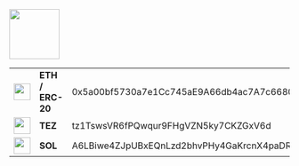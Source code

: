 <img height="90px" src="https://gist.githubusercontent.com/pjhampton/e0867e2327eab63e6772df9ee1250661/raw/b62b85e17ba62459c4c2f37e3d6314407d576f9f/nyancat.gif" />


<table>
  <tbody>
    <tr>
      <td><img src="https://icons.iconarchive.com/icons/cjdowner/cryptocurrency-flat/1024/Ethereum-ETH-icon.png" height="30px" width="30px" /></td>
      <td><b>ETH / ERC-20</b></td>
      <td>0x5a00bf5730a7e1Cc745aE9A66db4ac7A7c6680f8</td>
    </tr>
    <tr>
      <td><img src="https://s2.coinmarketcap.com/static/img/coins/200x200/2011.png" height="30px" width="30px" /></td>
      <td><b>TEZ</b></td>
      <td>tz1TswsVR6fPQwqur9FHgVZN5ky7CKZGxV6d</td>
    </tr>
    <tr>
      <td><img src="https://solana.com/branding/new/exchange/exchange-black.png" height="30px" width="30px" /></td>
      <td><b>SOL</b></td>
      <td>A6LBiwe4ZJpUBxEQnLzd2bhvPHy4GaKrcnX4paDRFLuX</td>
    </tr>
  </tbody>
</table>
